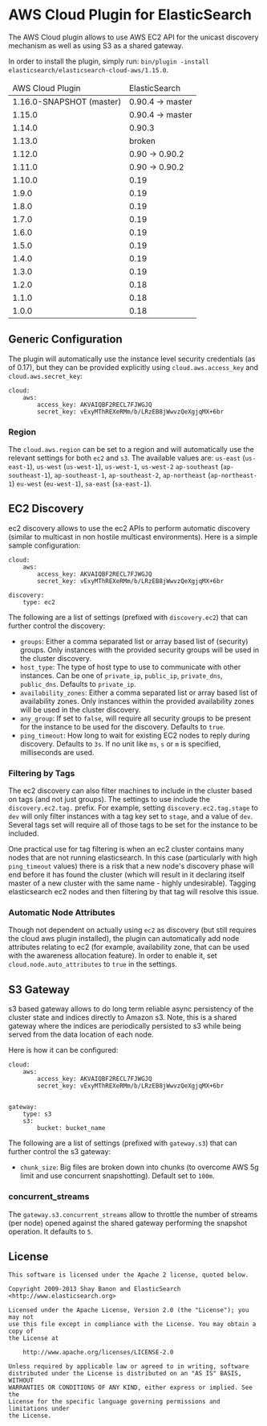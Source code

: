 AWS Cloud Plugin for ElasticSearch
==================================

The AWS Cloud plugin allows to use AWS EC2 API for the unicast discovery mechanism as well as using S3 as a shared gateway.

In order to install the plugin, simply run: `bin/plugin -install elasticsearch/elasticsearch-cloud-aws/1.15.0`.

<table>
	<thead>
		<tr>
			<td>AWS Cloud Plugin</td>
			<td>ElasticSearch</td>
		</tr>
	</thead>
	<tbody>
		<tr>
			<td>1.16.0-SNAPSHOT (master)</td>
			<td>0.90.4 -> master</td>
		</tr>
		<tr>
			<td>1.15.0</td>
			<td>0.90.4 -> master</td>
		</tr>
		<tr>
			<td>1.14.0</td>
			<td>0.90.3</td>
		</tr>
		<tr>
			<td>1.13.0</td>
			<td>broken</td>
		</tr>
		<tr>
			<td>1.12.0</td>
			<td>0.90 -> 0.90.2</td>
		</tr>
		<tr>
			<td>1.11.0</td>
			<td>0.90 -> 0.90.2</td>
		</tr>
		<tr>
			<td>1.10.0</td>
			<td>0.19</td>
		</tr>
		<tr>
			<td>1.9.0</td>
			<td>0.19</td>
		</tr>
		<tr>
			<td>1.8.0</td>
			<td>0.19</td>
		</tr>
		<tr>
			<td>1.7.0</td>
			<td>0.19</td>
		</tr>
		<tr>
			<td>1.6.0</td>
			<td>0.19</td>
		</tr>
		<tr>
			<td>1.5.0</td>
			<td>0.19</td>
		</tr>
		<tr>
			<td>1.4.0</td>
			<td>0.19</td>
		</tr>
		<tr>
			<td>1.3.0</td>
			<td>0.19</td>
		</tr>
		<tr>
			<td>1.2.0</td>
			<td>0.18</td>
		</tr>
		<tr>
			<td>1.1.0</td>
			<td>0.18</td>
		</tr>
		<tr>
			<td>1.0.0</td>
			<td>0.18</td>
		</tr>
	</tbody>
</table>

## Generic Configuration

The plugin will automatically use the instance level security credentials (as of 0.17), but they can be provided explicitly using `cloud.aws.access_key` and `cloud.aws.secret_key`:

    cloud:
        aws:
            access_key: AKVAIQBF2RECL7FJWGJQ
            secret_key: vExyMThREXeRMm/b/LRzEB8jWwvzQeXgjqMX+6br


### Region

The `cloud.aws.region` can be set to a region and will automatically use the relevant settings for both `ec2` and `s3`. The available values are: `us-east` (`us-east-1`), `us-west` (`us-west-1`), `us-west-1`, `us-west-2` `ap-southeast` (`ap-southeast-1`), `ap-southeast-1`, `ap-southeast-2`, `ap-northeast` (`ap-northeast-1`) `eu-west` (`eu-west-1`), `sa-east` (`sa-east-1`).


## EC2 Discovery

ec2 discovery allows to use the ec2 APIs to perform automatic discovery (similar to multicast in non hostile multicast environments). Here is a simple sample configuration:

    cloud:
        aws:
            access_key: AKVAIQBF2RECL7FJWGJQ
            secret_key: vExyMThREXeRMm/b/LRzEB8jWwvzQeXgjqMX+6br
    
    discovery:
        type: ec2

The following are a list of settings (prefixed with `discovery.ec2`) that can further control the discovery:

* `groups`: Either a comma separated list or array based list of (security) groups. Only instances with the provided security groups will be used in the cluster discovery.
* `host_type`: The type of host type to use to communicate with other instances. Can be one of `private_ip`, `public_ip`, `private_dns`, `public_dns`. Defaults to `private_ip`.
* `availability_zones`: Either a comma separated list or array based list of availability zones. Only instances within the provided availability zones will be used in the cluster discovery.
* `any_group`: If set to `false`, will require all security groups to be present for the instance to be used for the discovery. Defaults to `true`.
* `ping_timeout`: How long to wait for existing EC2 nodes to reply during discovery. Defaults to `3s`. If no unit like `ms`, `s` or `m` is specified, milliseconds are used.

### Filtering by Tags

The ec2 discovery can also filter machines to include in the cluster based on tags (and not just groups). The settings to use include the `discovery.ec2.tag.` prefix. For example, setting `discovery.ec2.tag.stage` to `dev` will only filter instances with a tag key set to `stage`, and a value of `dev`. Several tags set will require all of those tags to be set for the instance to be included.

One practical use for tag filtering is when an ec2 cluster contains many nodes that are not running elasticsearch. In this case (particularly with high `ping_timeout` values) there is a risk that a new node's discovery phase will end before it has found the cluster (which will result in it declaring itself master of a new cluster with the same name - highly undesirable). Tagging elasticsearch ec2 nodes and then filtering by that tag will resolve this issue.

### Automatic Node Attributes

Though not dependent on actually using `ec2` as discovery (but still requires the cloud aws plugin installed), the plugin can automatically add node attributes relating to ec2 (for example, availability zone, that can be used with the awareness allocation feature). In order to enable it, set `cloud.node.auto_attributes` to `true` in the settings.

## S3 Gateway

s3 based gateway allows to do long term reliable async persistency of the cluster state and indices directly to Amazon s3. Note, this is a shared gateway where the indices are periodically persisted to s3 while being served from the data location of each node. 

Here is how it can be configured:

    cloud:
        aws:
            access_key: AKVAIQBF2RECL7FJWGJQ
            secret_key: vExyMThREXeRMm/b/LRzEB8jWwvzQeXgjqMX+6br
    
    
    gateway:
        type: s3
        s3:
            bucket: bucket_name

The following are a list of settings (prefixed with `gateway.s3`) that can further control the s3 gateway:

* `chunk_size`: Big files are broken down into chunks (to overcome AWS 5g limit and use concurrent snapshotting). Default set to `100m`.

### concurrent_streams

The `gateway.s3.concurrent_streams` allow to throttle the number of streams (per node) opened against the shared gateway performing the snapshot operation. It defaults to `5`.

License
-------

    This software is licensed under the Apache 2 license, quoted below.

    Copyright 2009-2013 Shay Banon and ElasticSearch <http://www.elasticsearch.org>

    Licensed under the Apache License, Version 2.0 (the "License"); you may not
    use this file except in compliance with the License. You may obtain a copy of
    the License at

        http://www.apache.org/licenses/LICENSE-2.0

    Unless required by applicable law or agreed to in writing, software
    distributed under the License is distributed on an "AS IS" BASIS, WITHOUT
    WARRANTIES OR CONDITIONS OF ANY KIND, either express or implied. See the
    License for the specific language governing permissions and limitations under
    the License.
